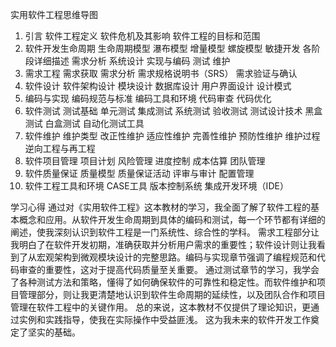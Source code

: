 实用软件工程思维导图
1. 引言
软件工程定义
软件危机及其影响
软件工程的目标和范围
2. 软件开发生命周期
生命周期模型
瀑布模型
增量模型
螺旋模型
敏捷开发
各阶段详细描述
需求分析
系统设计
实现与编码
测试
维护
3. 需求工程
需求获取
需求分析
需求规格说明书（SRS）
需求验证与确认
4. 软件设计
软件架构设计
模块设计
数据库设计
用户界面设计
设计模式
5. 编码与实现
编码规范与标准
编码工具和环境
代码审查
代码优化
6. 软件测试
测试基础
单元测试
集成测试
系统测试
验收测试
测试设计技术
黑盒测试
白盒测试
自动化测试工具
7. 软件维护
维护类型
改正性维护
适应性维护
完善性维护
预防性维护
维护过程
逆向工程与再工程
8. 软件项目管理
项目计划
风险管理
进度控制
成本估算
团队管理
9. 软件质量保证
质量模型
质量保证活动
评审与审计
配置管理
10. 软件工程工具和环境
CASE工具
版本控制系统
集成开发环境（IDE）

学习心得
通过对《实用软件工程》这本教材的学习，我全面了解了软件工程的基本概念和应用。从软件开发生命周期到具体的编码和测试，每一个环节都有详细的阐述，使我深刻认识到软件工程是一门系统性、综合性的学科。
需求工程部分让我明白了在软件开发初期，准确获取并分析用户需求的重要性；软件设计则让我看到了从宏观架构到微观模块设计的完整思路。编码与实现章节强调了编程规范和代码审查的重要性，这对于提高代码质量至关重要。
通过测试章节的学习，我学会了各种测试方法和策略，懂得了如何确保软件的可靠性和稳定性。而软件维护和项目管理部分，则让我更清楚地认识到软件生命周期的延续性，以及团队合作和项目管理在软件工程中的关键作用。
总的来说，这本教材不仅提供了理论知识，更通过实例和实践指导，使我在实际操作中受益匪浅。
这为我未来的软件开发工作奠定了坚实的基础。
